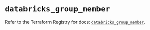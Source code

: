# `databricks_group_member`

Refer to the Terraform Registry for docs: [`databricks_group_member`](https://registry.terraform.io/providers/databricks/databricks/1.74.0/docs/resources/group_member).
